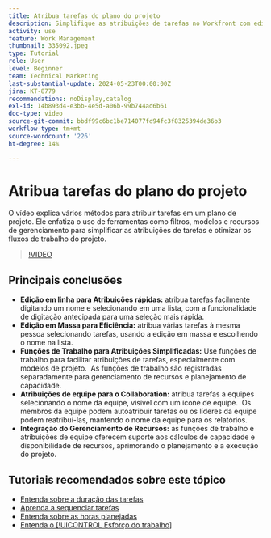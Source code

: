 ```yaml
---
title: Atribua tarefas do plano do projeto
description: Simplifique as atribuições de tarefas no Workfront com edição em linha, edição em massa, funções de trabalho para gerenciamento de recursos, atribuições de equipe para colaboração e cálculos de capacidade de recursos para um planejamento de projeto eficiente.
activity: use
feature: Work Management
thumbnail: 335092.jpeg
type: Tutorial
role: User
level: Beginner
team: Technical Marketing
last-substantial-update: 2024-05-23T00:00:00Z
jira: KT-8779
recommendations: noDisplay,catalog
exl-id: 14b893d4-e3bb-4e5d-a06b-99b744ad6b61
doc-type: video
source-git-commit: bbdf99c6bc1be714077fd94fc3f8325394de36b3
workflow-type: tm+mt
source-wordcount: '226'
ht-degree: 14%

---
```


# Atribua tarefas do plano do projeto

O vídeo explica vários métodos para atribuir tarefas em um plano de projeto. Ele enfatiza o uso de ferramentas como filtros, modelos e recursos de gerenciamento para simplificar as atribuições de tarefas e otimizar os fluxos de trabalho do projeto.


>[!VIDEO](https://video.tv.adobe.com/v/335092/?quality=12&learn=on&enablevpops=1)

## Principais conclusões

* **Edição em linha para Atribuições rápidas:** atribua tarefas facilmente digitando um nome e selecionando em uma lista, com a funcionalidade de digitação antecipada para uma seleção mais rápida. &#x200B;
* **Edição em Massa para Eficiência:** atribua várias tarefas à mesma pessoa selecionando tarefas, usando a edição em massa e escolhendo o nome na lista. &#x200B;
* **Funções de Trabalho para Atribuições Simplificadas:** Use funções de trabalho para facilitar atribuições de tarefas, especialmente com modelos de projeto. &#x200B; As funções de trabalho são registradas separadamente para gerenciamento de recursos e planejamento de capacidade. &#x200B;
* **Atribuições de equipe para o Collaboration:** atribua tarefas a equipes selecionando o nome da equipe, visível com um ícone de equipe. &#x200B; Os membros da equipe podem autoatribuir tarefas ou os líderes da equipe podem reatribuí-las, mantendo o nome da equipe para os relatórios. &#x200B;
* **Integração do Gerenciamento de Recursos:** as funções de trabalho e atribuições de equipe oferecem suporte aos cálculos de capacidade e disponibilidade de recursos, aprimorando o planejamento e a execução do projeto. &#x200B;


## Tutoriais recomendados sobre este tópico

* [Entenda sobre a duração das tarefas](/help/manage-work/tasks/understand-task-durations.md)
* [Aprenda a sequenciar tarefas](/help/manage-work/tasks/learn-to-sequence-tasks.md)
* [Entenda sobre as horas planejadas](/help/manage-work/tasks/understand-planned-hours.md)
* [Entenda o [!UICONTROL Esforço do trabalho]](/help/manage-work/tasks/understand-work-effort.md)


